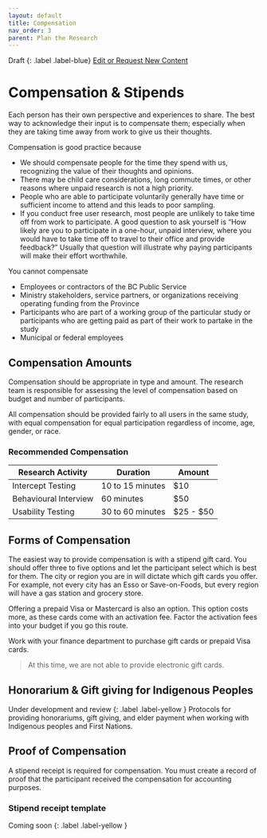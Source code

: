 ```yaml
---
layout: default
title: Compensation
nav_order: 3
parent: Plan the Research
---
```


Draft
{: .label .label-blue}
[Edit or Request New Content](https://github.com/bcgov/user-research-guide/issues/new/choose)

# Compensation & Stipends

Each person has their own perspective and experiences to share. The best way to acknowledge their input is to compensate them; especially when they are taking time away from work to give us their thoughts.

Compensation is good practice because

- We should compensate people for the time they spend with us, recognizing the value of their thoughts and opinions.
- There may be child care considerations, long commute times, or other reasons where unpaid research is not a high priority.
- People who are able to participate voluntarily generally have time or sufficient income to attend and this leads to poor sampling.
- If you conduct free user research, most people are unlikely to take time off from work to participate. A good question to ask yourself is “How likely are you to participate in a one-hour, unpaid interview, where you would have to take time off to travel to their office and provide feedback?” Usually that question will illustrate why paying participants will make their effort worthwhile.

You cannot compensate

- Employees or contractors of the BC Public Service
- Ministry stakeholders, service partners, or organizations receiving operating funding from the Province
- Participants who are part of a working group of the particular study or participants who are getting paid as part of their work to partake in the study
- Municipal or federal employees

## Compensation Amounts

Compensation should be appropriate in type and amount. The research team is responsible for assessing the level of compensation based on budget and number of participants.

All compensation should be provided fairly to all users in the same study, with equal compensation for equal participation regardless of income, age, gender, or race.

### Recommended Compensation

| Research Activity     | Duration        | Amount    |
|-----------------------|-----------------|-----------|
| Intercept Testing     | 10 to 15 minutes   | $10       |
| Behavioural Interview | 60 minutes      | $50       |
| Usability Testing     | 30 to 60 minutes | $25 - $50 |

## Forms of Compensation

The easiest way to provide compensation is with a stipend gift card. You should offer three to five options and let the participant select which is best for them. The city or region you are in will dictate which gift cards you offer. For example, not every city has an Esso or Save-on-Foods, but every region will have a gas station and grocery store.

Offering a prepaid Visa or Mastercard is also an option. This option costs more, as these cards come with an activation fee. Factor the activation fees into your budget if you go this route.

Work with your finance department to purchase gift cards or prepaid Visa cards.

> At this time, we are not able to provide electronic gift cards.

## Honorarium & Gift giving for Indigenous Peoples

Under development and review
{: .label .label-yellow }
Protocols for providing honorariums, gift giving, and elder payment when working with Indigenous peoples and First Nations.

## Proof of Compensation

A stipend receipt is required for compensation. You must create a record of proof that the participant received the compensation for accounting purposes.

### Stipend receipt template
Coming soon
{: .label .label-yellow }
